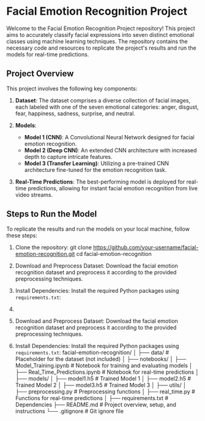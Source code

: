 # Facial Emotion Recognition Project

Welcome to the Facial Emotion Recognition Project repository! This project aims to accurately classify facial expressions into seven distinct emotional classes using machine learning techniques. The repository contains the necessary code and resources to replicate the project's results and run the models for real-time predictions.

## Project Overview

This project involves the following key components:

1. **Dataset**: The dataset comprises a diverse collection of facial images, each labeled with one of the seven emotional categories: anger, disgust, fear, happiness, sadness, surprise, and neutral.

2. **Models**:
   - **Model 1 (CNN)**: A Convolutional Neural Network designed for facial emotion recognition.
   - **Model 2 (Deep CNN)**: An extended CNN architecture with increased depth to capture intricate features.
   - **Model 3 (Transfer Learning)**: Utilizing a pre-trained CNN architecture fine-tuned for the emotion recognition task.

3. **Real-Time Predictions**: The best-performing model is deployed for real-time predictions, allowing for instant facial emotion recognition from live video streams.

## Steps to Run the Model

To replicate the results and run the models on your local machine, follow these steps:

1. Clone the repository:
git clone https://github.com/your-username/facial-emotion-recognition.git
cd facial-emotion-recognition


2. Download and Preprocess Dataset: Download the facial emotion recognition dataset and preprocess it according to the provided preprocessing techniques.

3. Install Dependencies: Install the required Python packages using `requirements.txt`:
   
4. 
2. Download and Preprocess Dataset: Download the facial emotion recognition dataset and preprocess it according to the provided preprocessing techniques.

3. Install Dependencies: Install the required Python packages using `requirements.txt`:
facial-emotion-recognition/
│
├── data/ # Placeholder for the dataset (not included)
│
├── notebooks/
│ ├── Model_Training.ipynb # Notebook for training and evaluating models
│ ├── Real_Time_Predictions.ipynb # Notebook for real-time predictions
│
├── models/
│ ├── model1.h5 # Trained Model 1
│ ├── model2.h5 # Trained Model 2
│ ├── model3.h5 # Trained Model 3
│
├── utils/
│ ├── preprocessing.py # Preprocessing functions
│ ├── real_time.py # Functions for real-time predictions
│
├── requirements.txt # Dependencies
├── README.md # Project overview, setup, and instructions
└── .gitignore # Git ignore file





